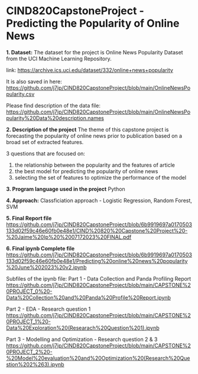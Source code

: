 # CIND820CapstoneProject - Predicting the Popularity of Online News


**1. Dataset:**
The dataset for the project is Online News Popularity Dataset from the UCI Machine Learning Repository. 

link: https://archive.ics.uci.edu/dataset/332/online+news+popularity

It is also saved in here:
https://github.com/j7ip/CIND820CapstoneProject/blob/main/OnlineNewsPopularity.csv

Please find description of the data file:
https://github.com/j7ip/CIND820CapstoneProject/blob/main/OnlineNewsPopularity%20Data%20description.names


**2. Description of the project**
The theme of this capstone project is forecasting the popularity of online news prior to publication based on a broad set of extracted features.

3 questions that are focused on:
1. the relationship between the popularity and the features of article
2. the best model for predicting the popularity of online news
3. selecting the set of features to optimize the performance of the model


**3. Program language used in the project**
Python

**4. Approach:**
Classficiation approach - Logistic Regression, Random Forest, SVM

**5. Final Report file**
https://github.com/j7ip/CIND820CapstoneProject/blob/6b9919697a0170503133d02f59c46e60fb0e48e1/CIND%20820%20Capstone%20Project%20-%20Jaime%20Ip%20%2007172023%20FINAL.pdf

**6. Final ipynb Complete file**
https://github.com/j7ip/CIND820CapstoneProject/blob/6b9919697a0170503133d02f59c46e60fb0e48e1/Predicting%20online%20news%20popularity%20June%202023%20v2.ipynb

Subfiles of the ipynb file:
Part 1 - Data Collection and Panda Profiling Report 
https://github.com/j7ip/CIND820CapstoneProject/blob/main/CAPSTONE%20PROJECT_0%20-Data%20Collection%20and%20Panda%20Profile%20Report.ipynb

Part 2 - EDA - Research question 1 
https://github.com/j7ip/CIND820CapstoneProject/blob/main/CAPSTONE%20PROJECT_1%20-Data%20Exploration%20(Researach%20Question%201).ipynb

Part 3 - Modelling and Optimization - Research question 2 & 3 
https://github.com/j7ip/CIND820CapstoneProject/blob/main/CAPSTONE%20PROJECT_2%20-%20Model%20evaluation%20and%20Optimization%20(Research%20Question%202%263).ipynb

